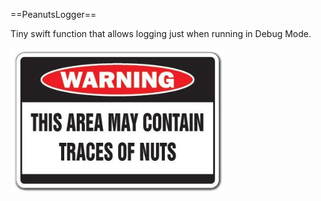 ==PeanutsLogger==

Tiny swift function that allows logging just when running in Debug Mode.

![](Caution.jpg)

